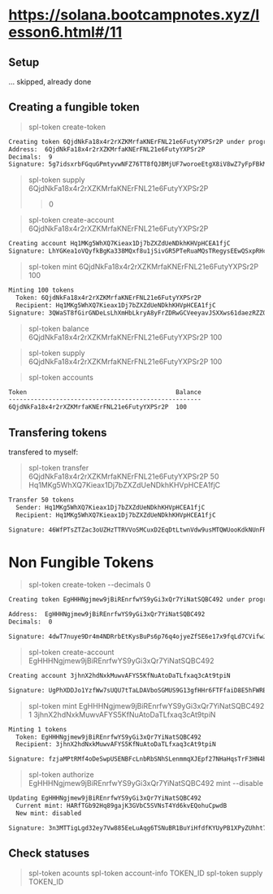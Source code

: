 # https://solana.bootcampnotes.xyz/lesson6.html#/11

## Setup
... skipped, already done


## Creating a fungible token
> spl-token create-token
```bash
Creating token 6QjdNkFa18x4r2rXZKMrfaKNErFNL21e6FutyYXPSr2P under program TokenkegQfeZyiNwAJbNbGKPFXCWuBvf9Ss623VQ5DA
Address:  6QjdNkFa18x4r2rXZKMrfaKNErFNL21e6FutyYXPSr2P
Decimals:  9
Signature: 5g7idsxrbFGquGPmtyvwNFZ76TT8fQJBMjUF7woroeEtgX8iV8wZ7yFpFBkMKse7o6L8PEe8fLLYgiAbxhossavu
```

> spl-token supply 6QjdNkFa18x4r2rXZKMrfaKNErFNL21e6FutyYXPSr2P
>> 0

> spl-token create-account 6QjdNkFa18x4r2rXZKMrfaKNErFNL21e6FutyYXPSr2P
```bash
Creating account Hq1MKg5WhXQ7Kieax1Dj7bZXZdUeNDkhKHVpHCEA1fjC
Signature: LhYGKea1oVQyfkBgKa338MQxf8u1jSivGR5PTeRuaMQsTRegysEEwQSxpRHcBxA7nffJRXpaJTJp4zLBi3Bddhh
```

> spl-token mint 6QjdNkFa18x4r2rXZKMrfaKNErFNL21e6FutyYXPSr2P 100
```bash
Minting 100 tokens
  Token: 6QjdNkFa18x4r2rXZKMrfaKNErFNL21e6FutyYXPSr2P
  Recipient: Hq1MKg5WhXQ7Kieax1Dj7bZXZdUeNDkhKHVpHCEA1fjC
Signature: 3QWaST8fGirGNDeLsLhXmHbLkryA8yFrZDRwGCVeeyavJSXXws61daezRZZQEmYnQ7iQREE5d7BZ9coSnrx5Q6V3
```

> spl-token balance 6QjdNkFa18x4r2rXZKMrfaKNErFNL21e6FutyYXPSr2P
100

> spl-token supply 6QjdNkFa18x4r2rXZKMrfaKNErFNL21e6FutyYXPSr2P
100

> spl-token accounts
```bash
Token                                         Balance
-----------------------------------------------------
6QjdNkFa18x4r2rXZKMrfaKNErFNL21e6FutyYXPSr2P  100
```

## Transfering tokens
transfered to myself:
> spl-token transfer 6QjdNkFa18x4r2rXZKMrfaKNErFNL21e6FutyYXPSr2P 50 Hq1MKg5WhXQ7Kieax1Dj7bZXZdUeNDkhKHVpHCEA1fjC
```bash
Transfer 50 tokens
  Sender: Hq1MKg5WhXQ7Kieax1Dj7bZXZdUeNDkhKHVpHCEA1fjC
  Recipient: Hq1MKg5WhXQ7Kieax1Dj7bZXZdUeNDkhKHVpHCEA1fjC

Signature: 46WfPTsZTZac3oUZHzTTRVVoSMCuxD2EqDtLtwnVdw9usMTQWUooKdkNUnFRDfDjVarUKNgp9rDGr9vC1aKsrgKr
```

# Non Fungible Tokens
> spl-token create-token --decimals 0
```bash
Creating token EgHHHNgjmew9jBiREnrfwYS9yGi3xQr7YiNatSQBC492 under program TokenkegQfeZyiNwAJbNbGKPFXCWuBvf9Ss623VQ5DA

Address:  EgHHHNgjmew9jBiREnrfwYS9yGi3xQr7YiNatSQBC492
Decimals:  0

Signature: 4dwT7nuye9Dr4m4NDRrbEtKysBuPs6p76q4ojyeZfSE6e17x9fqLd7CVifwJSiQMhLgFMAXfyxgUBo1zSyfyrFHA
```

> spl-token create-account EgHHHNgjmew9jBiREnrfwYS9yGi3xQr7YiNatSQBC492
```bash
Creating account 3jhnX2hdNxkMuwvAFYS5KfNuAtoDaTLfxaq3cAt9tpiN

Signature: UgPhXDDJo1YzfWw7sUQU7tTaLDAVboSGMUS9G13gfHHr6FTFfaiD8E5hFWRBCLpLBrkNXWAsQMvKYFw5zS5DSoP
```

> spl-token mint EgHHHNgjmew9jBiREnrfwYS9yGi3xQr7YiNatSQBC492 1 3jhnX2hdNxkMuwvAFYS5KfNuAtoDaTLfxaq3cAt9tpiN 
```bash
Minting 1 tokens
  Token: EgHHHNgjmew9jBiREnrfwYS9yGi3xQr7YiNatSQBC492
  Recipient: 3jhnX2hdNxkMuwvAFYS5KfNuAtoDaTLfxaq3cAt9tpiN

Signature: fzjaMPtRMf4oDeSwpUSENBFcLnbRbSNhSLenmmqXJEpf27NHaHqsTrF3HN4bR6PHMdq8iYtuUqjYWxJeksQXoJW
```

> spl-token authorize EgHHHNgjmew9jBiREnrfwYS9yGi3xQr7YiNatSQBC492 mint --disable
```bash
Updating EgHHHNgjmew9jBiREnrfwYS9yGi3xQr7YiNatSQBC492
  Current mint: HARfTGb92Hq89gajK3GVbC5SVNsT4Yd6kvEQohuCpwdB
  New mint: disabled

Signature: 3n3MTTigLgd32ey7Vw885EeLuAqg6TSNuBR1BuYiHfdfKYUyPB1XPyZUhht7rozcbr6zEUgTYAcNPUobKcBJybe7
```


## Check statuses
> spl-token acounts
> spl-token account-info TOKEN_ID
> spl-token supply TOKEN_ID
